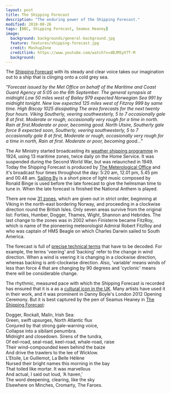 ```yaml
---
layout: post
title: The Shipping Forecast
description: "The enduring power of the Shipping Forecast."
modified: 2018-08-26
tags: [BBC, Shipping Forecast, Seamus Heaney]
image:
  background: backgrounds/general-background.jpg
  feature: features/shipping-forecast.jpg
  credit: MashupZone
  creditlink: https://www.youtube.com/watch?v=dBJM5yV7T-M
  background:
---
```


The [Shipping Forecast](https://www.bbc.co.uk/programmes/b006qfvv) with its steady and clear voice takes our imagination out to a ship that is clinging onto a cold grey sea.

<div class="quotewrapper">
<p><i>
"Forecast issued by the Met Office on behalf of the Maritime and Coast Guard Agency at 5:05
on the 6th September. The general synopsis at midnight
Low 50 miles west of Bailey 979 expected Norwegian Sea 991 by midnight tonight.
New low expected 125 miles west of Fitzroy 999 by same time. High Biscay 1025 dissipating
The area forecasts for the next twenty four hours. Viking
Southerly, veering southwesterly, 5 to 7 occasionally gale 8 at first.
Moderate or rough, occasionally very rough for a time in north.
Rain at first.Moderate or poor, becoming good.
North Utsire, Southerly gale force 8 expected soon, Southerly, veering southwesterly,
5 to 7 occasionally gale 8 at first, Moderate or rough, occasionally very rough for a time in north, Rain at first. Moderate or poor, becoming good..."
</i></p>
</div>

The Air Ministry started broadcasting its [weather shipping programme](https://www.metoffice.gov.uk/learning/weather-and-history/shipping-forecast-history) in 1924, using 13 maritime zones, twice daily on the Home Service. It was suspended during the Second World War, but was relaunched in 1949. Today the Shipping Forecast is produced by [The Meterological Office](http://www.metoffice.gov.uk/public/weather/marine-shipping-forecast) and it's broadcast four times throughout the day: 5:20 am, 12.01 pm, 5.45 pm and 00.48 am. [Sailing By](https://www.youtube.com/watch?v=dFdas-kMF74) is a short piece of light music composed by Ronald Binge is used before the late forecast to give the helmsman time to tune in. When the late forecast is finished the National Anthem is played.

There are now [31 zones](http://www.bbc.co.uk/weather/coast_and_sea/shipping_forecast), which are given out in strict order, beginning at Viking in the north-east bordering Norway, and proceeding in a clockwise direction round the British Isles. Only seven areas survive from the original list: Forties, Humber, Dogger, Thames, Wight, Shannon and Hebrides. The last change to the zones was in 2002 when Finisterre became FitzRoy, which is name of the pioneering meteorologist Admiral Robert FitzRoy and who was captain of HMS Beagle on which Charles Darwin sailed to South America.

The forecast is full of [precise technical terms](http://www.metoffice.gov.uk/guide/weather/marine/glossary) that have to be decoded. For example, the terms 'veering' and
'backing' refer to the change in wind direction. When a wind is veering it is changing in a clockwise
direction, whereas backing is anti-clockwise direction. Also, 'variable' means winds of less than force 4 that are changing by 90 degrees and 'cyclonic' means there will be considerable change.

The rhythmic, measured pace with which the Shipping Forecast is recorded has ensured that it is a as a [cultural icon in the UK](https://bigthink.com/strange-maps/the-shipping-forecast-the-weather-map-that-separates-britain-from-europe). Many artists have used it in their work, and it was prominent in Danny Boyle's London 2012 Opening Ceremony. But it is best captured by the pen of Seamus Heaney in [The Shipping Forecast](http://commonorgarden.tumblr.com/post/3959869069/the-shipping-forecast-by-seamus-heaney):

<div class="poemwrapper">
<p>
Dogger, Rockall, Malin, Irish Sea: <br />
Green, swift upsurges, North Atlantic flux <br />
Conjured by that strong gale-warning voice, <br />
Collapse into a sibilant penumbra. <br />
Midnight and closedown. Sirens of the tundra, <br />
Of eel-road, seal-road, keel-road, whale-road, raise <br />
Their wind-compounded keen behind the baize <br />
And drive the trawlers to the lee of Wicklow. <br />
L’Etoile, Le Guillemot, La Belle Hélène <br />
Nursed their bright names this morning in the bay <br />
That toiled like mortar. It was marvellous <br />
And actual, I said out loud, ‘A haven,’ <br />
The word deepening, clearing, like the sky <br />
Elsewhere on Minches, Cromarty, The Faroes. <br />
</p>
</div>
